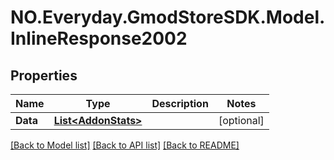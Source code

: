 # NO.Everyday.GmodStoreSDK.Model.InlineResponse2002
## Properties

Name | Type | Description | Notes
------------ | ------------- | ------------- | -------------
**Data** | [**List&lt;AddonStats&gt;**](AddonStats.md) |  | [optional] 

[[Back to Model list]](../README.md#documentation-for-models) [[Back to API list]](../README.md#documentation-for-api-endpoints) [[Back to README]](../README.md)

